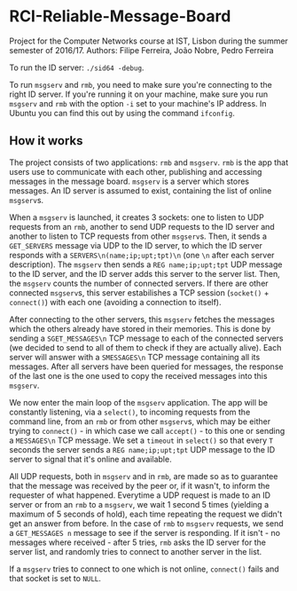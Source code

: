# RCI-Reliable-Message-Board
Project for the Computer Networks course at IST, Lisbon during the summer semester of 2016/17.
Authors: Filipe Ferreira, João Nobre, Pedro Ferreira


To run the ID server: `./sid64 -debug`.

To run `msgserv` and `rmb`, you need to make sure you're connecting to the right ID server. If you're running it on your machine, make sure you run `msgserv` and `rmb` with the option `-i` set to your machine's IP address. In Ubuntu you can find this out by using the command `ifconfig`.

## How it works
The project consists of two applications: `rmb` and `msgserv`. `rmb` is the app that users use to communicate with each other, publishing and accessing messages in the message board. `msgserv` is a server which stores messages. An ID server is assumed to exist, containing the list of online `msgserv`s.

When a `msgserv` is launched, it creates 3 sockets: one to listen to UDP requests from an `rmb`, another to send UDP requests to the ID server and another to listen to TCP requests from other `msgserv`s. Then, it sends a `GET_SERVERS` message via UDP to the ID server, to which the ID server responds with a `SERVERS\n(name;ip;upt;tpt)\n` (one `\n` after each server description). The `msgserv` then sends a `REG name;ip;upt;tpt` UDP message to the ID server, and the ID server adds this server to the server list. Then, the `msgserv` counts the number of connected servers. If there are other connected `msgserv`s, this server estabilishes a TCP session (`socket()` + `connect()`) with each one (avoiding a connection to itself).  

After connecting to the other servers, this `msgserv` fetches the messages which the others already have stored in their memories. This is done by sending a `SGET_MESSAGES\n` TCP message to each of the connected servers (we decided to send to all of them to check if they are actually alive). Each server will answer with a `SMESSAGES\n` TCP message containing all its messages. After all servers have been queried for messages, the response of the last one is the one used to copy the received messages into this `msgserv`.

We now enter the main loop of the `msgserv` application. The app will be constantly listening, via a `select()`, to incoming requests from the command line, from an `rmb` or from other `msgserv`s, which may be either trying to `connect()` - in which case we call `accept()` - to this one or sending a `MESSAGES\n` TCP message. We set a `timeout` in `select()` so that every `T` seconds the server sends a `REG name;ip;upt;tpt` UDP message to the ID server to signal that it's online and available.

All UDP requests, both in `msgserv` and in `rmb`, are made so as to guarantee that the message was received by the peer or, if it wasn't, to inform the requester of what happened. Everytime a UDP request is made to an ID server or from an `rmb` to a `msgserv`, we wait 1 second 5 times (yielding a maximum of 5 seconds of hold), each time repeating the request we didn't get an answer from before. In the case of `rmb` to `msgserv` requests, we send a `GET_MESSAGES n` message to see if the server is responding. If it isn't - no messages where received - after 5 tries, `rmb` asks the ID server for the server list, and randomly tries to connect to another server in the list.

If a `msgserv` tries to connect to one which is not online, `connect()` fails and that socket is set to `NULL`.
